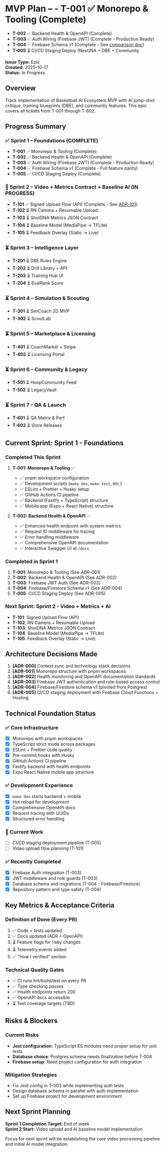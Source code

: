 # MVP Plan – - **T-001** ✅ Monorepo & Tooling (Complete)  
- **T-002** ✅ Backend Health & OpenAPI (Complete)  
- **T-003** ✅ Auth Wiring (Firebase JWT) (Complete - Production Ready)
- **T-004** ✅ Firebase Schema v1 (Complete - See [comparison doc](./database-schema-comparison.md))
- **T-005** ⏳ CI/CD Staging Deploy (Next)NA + DBE + Community

**Issue Type:** Epic  
**Created:** 2025-10-17  
**Status:** In Progress  

## Overview

Track implementation of Basketball AI Ecosystem MVP with AI jump-shot critique, training blueprints (DBE), and community features. This epic covers all tickets from T-001 through T-602.

## Progress Summary

### ✅ Sprint 1 – Foundations (COMPLETE)
- **T-001** ✅ Monorepo & Tooling (Complete)
- **T-002** ✅ Backend Health & OpenAPI (Complete)  
- **T-003** ✅ Auth Wiring (Firebase JWT) (Complete - Production Ready)
- **T-004** ✅ Firebase Schema v1 (Complete - Full feature parity)
- **T-005** ✅ CI/CD Staging Deploy (Complete)

### 🔄 Sprint 2 – Video + Metrics Contract + Baseline AI (IN PROGRESS)
- **T-101** ✅ Signed Upload Flow (API) (Complete - See [ADR-101](./adr/101-signed-upload-flow.md))
- **T-102** ⏳ RN Camera + Resumable Upload  
- **T-103** ⏳ ShotDNA Metrics JSON Contract
- **T-104** ⏳ Baseline Model (MediaPipe → TFLite)
- **T-105** ⏳ Feedback Overlay (Static → Live)

### ⏳ Sprint 3 – Intelligence Layer
- **T-201** ⏳ DBE Rules Engine
- **T-202** ⏳ Drill Library + API
- **T-203** ⏳ Training Hub UI
- **T-204** ⏳ EvalRank Score

### ⏳ Sprint 4 – Simulation & Scouting
- **T-301** ⏳ SimCoach 2D MVP
- **T-302** ⏳ ScoutLab

### ⏳ Sprint 5 – Marketplace & Licensing
- **T-401** ⏳ CoachMarket + Stripe
- **T-402** ⏳ Licensing Portal

### ⏳ Sprint 6 – Community & Legacy
- **T-501** ⏳ HoopCommunity Feed
- **T-502** ⏳ LegacyVault

### ⏳ Sprint 7 – QA & Launch
- **T-601** ⏳ QA Matrix & Perf
- **T-602** ⏳ Store Releases

## Current Sprint: Sprint 1 - Foundations

### Completed This Sprint
1. **T-001: Monorepo & Tooling** ✅
   - ✅ pnpm workspace configuration
   - ✅ Development scripts (`make dev`, `make test`, etc.)
   - ✅ ESLint + Prettier + Husky setup
   - ✅ GitHub Actions CI pipeline
   - ✅ Backend (Fastify + TypeScript) structure
   - ✅ Mobile app (Expo + React Native) structure

2. **T-002: Backend Health & OpenAPI** ✅
   - ✅ Enhanced health endpoint with system metrics
   - ✅ Request ID middleware for tracing
   - ✅ Error handling middleware
   - ✅ Comprehensive OpenAPI documentation
   - ✅ Interactive Swagger UI at `/docs`

### Completed in Sprint 1
1. **T-001**: Monorepo & Tooling (See ADR-001)
2. **T-002**: Backend Health & OpenAPI (See ADR-002)
3. **T-003**: Firebase JWT Auth (See ADR-003)
4. **T-004**: Firebase/Firestore Schema v1 (See ADR-004)
5. **T-005**: CI/CD Staging Deploy (See ADR-005)

### Next Sprint: Sprint 2 - Video + Metrics + AI
- **T-101**: Signed Upload Flow (API)
- **T-102**: RN Camera + Resumable Upload
- **T-103**: ShotDNA Metrics JSON Contract
- **T-104**: Baseline Model (MediaPipe → TFLite)
- **T-105**: Feedback Overlay (Static → Live)

## Architecture Decisions Made

1. **[ADR-000]** Context sync and technology stack decisions
2. **[ADR-001]** Monorepo structure with pnpm workspaces  
3. **[ADR-002]** Health monitoring and OpenAPI documentation standards
4. **[ADR-003]** Firebase JWT authentication and role-based access control
5. **[ADR-004]** Firebase/Firestore schema v1 (pivoted from Postgres)
6. **[ADR-005]** CI/CD staging deployment with Firebase Cloud Functions + Hosting

## Technical Foundation Status

### ✅ Core Infrastructure
- [x] Monorepo with pnpm workspaces
- [x] TypeScript strict mode across packages
- [x] ESLint + Prettier code quality
- [x] Pre-commit hooks with Husky
- [x] GitHub Actions CI pipeline
- [x] Fastify backend with health endpoints
- [x] Expo React Native mobile app structure

### ✅ Development Experience  
- [x] `make dev` starts backend + mobile
- [x] Hot reload for development
- [x] Comprehensive OpenAPI docs
- [x] Request tracing with UUIDs
- [x] Structured error handling

### 🔄 Current Work
- [ ] CI/CD staging deployment pipeline (T-005)
- [ ] Video upload flow planning (T-101)

### ✅ Recently Completed
- [x] Firebase Auth integration (T-003)
- [x] JWT middleware and role guards (T-003)
- [x] Database schema and migrations (T-004 - Firebase/Firestore)
- [x] Repository pattern and type safety (T-004)

## Key Metrics & Acceptance Criteria

### Definition of Done (Every PR)
1. ✅ Code + tests updated  
2. ✅ Docs updated (ADR + OpenAPI)
3. ⏳ Feature flags for risky changes
4. ⏳ Telemetry events added  
5. ✅ "How I verified" section

### Technical Quality Gates
- ✅ CI runs lint/build/test on every PR
- ✅ Type checking passes
- ✅ Health endpoints return 200
- ✅ OpenAPI docs accessible
- ⏳ Test coverage targets (TBD)

## Risks & Blockers

### Current Risks
- **Jest configuration**: TypeScript ES modules need proper setup for unit tests
- **Database choice**: Postgres schema needs finalization before T-004
- **Firebase setup**: Need project configuration for auth integration

### Mitigation Strategies
- Fix Jest config in T-003 while implementing auth tests
- Design database schema in parallel with auth implementation
- Set up Firebase project for development environment

## Next Sprint Planning

**Sprint 1 Completion Target:** End of week  
**Sprint 2 Start:** Video upload and AI baseline model implementation

Focus for next sprint will be establishing the core video processing pipeline and initial AI model integration.

